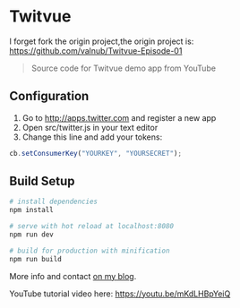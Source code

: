# Twitvue
 I forget fork the origin project,the origin project is:
 https://github.com/valnub/Twitvue-Episode-01
> Source code for Twitvue demo app from YouTube

## Configuration

1. Go to http://apps.twitter.com and register a new app
2. Open src/twitter.js in your text editor
3. Change this line and add your tokens:

```javascript
cb.setConsumerKey("YOURKEY", "YOURSECRET");
```

## Build Setup

``` bash
# install dependencies
npm install

# serve with hot reload at localhost:8080
npm run dev

# build for production with minification
npm run build
```

More info and contact [on my blog](https://www.timo-ernst.net/blog/2017/01/09/tutorial-create-a-twitter-app-with-vuejs-framework7-phonegap-and-webpack-episode-01/).

YouTube tutorial video here: https://youtu.be/mKdLHBpYeiQ

